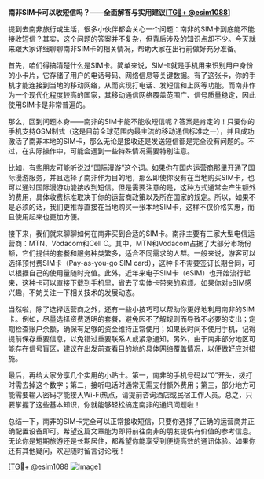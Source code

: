 **南非SIM卡可以收短信吗？——全面解答与实用建议[[TG💪+ @esim1088](https://t.me/s/esim1088)]**

提到去南非旅行或生活，很多小伙伴都会关心一个问题：南非的SIM卡到底能不能接收短信？其实，这个问题的答案并不复杂，但背后涉及的知识点却不少。今天就来跟大家详细聊聊南非SIM卡的相关情况，帮助大家在出行前做好充分准备。

首先，咱们得搞清楚什么是SIM卡。简单来说，SIM卡就是手机用来识别用户身份的小卡片，它存储了用户的电话号码、网络信息等关键数据。有了这张卡，你的手机才能连接到当地的移动网络，从而实现打电话、发短信和上网等功能。而南非作为一个现代化程度较高的国家，其移动通信网络覆盖范围广、信号质量稳定，因此使用SIM卡是非常普遍的。

那么，回到问题本身——南非的SIM卡能不能收短信呢？答案是肯定的！只要你的手机支持GSM制式（这是目前全球范围内最主流的移动通信标准之一），并且成功激活了南非本地的SIM卡，那么无论是接收还是发送短信都是完全没有问题的。不过，在实际操作中，可能会遇到一些特殊情况需要特别注意。

比如，有些朋友可能听说过“国际漫游”这个词。如果你在国内运营商那里开通了国际漫游服务，并且选择了南非作为目的地，那么即使你没有在当地购买SIM卡，也可以通过国际漫游功能接收到短信。但是需要注意的是，这种方式通常会产生额外的费用，具体收费标准取决于你的运营商政策以及所在国家的规定。所以，如果不是必须的话，我们更推荐直接在当地购买一张本地SIM卡，这样不仅价格实惠，而且使用起来也更加方便。

接下来，我们就来聊聊如何在南非买到合适的SIM卡。南非主要有三家大型电信运营商：MTN、Vodacom和Cell C。其中，MTN和Vodacom占据了大部分市场份额，它们提供的套餐和服务种类繁多，适合不同需求的人群。一般来说，游客可以选择预付费SIM卡（Pay-as-you-go SIM card），这种卡不需要签订长期合同，可以根据自己的使用量随时充值。此外，近年来电子SIM卡（eSIM）也开始流行起来，这种卡可以直接下载到手机里，省去了实体卡带来的麻烦。如果你对eSIM感兴趣，不妨关注一下相关技术的发展动态。

当然啦，除了选择运营商之外，还有一些小技巧可以帮助你更好地利用南非的SIM卡。例如，尽量选择资费透明的套餐，避免因不了解规则而导致不必要的支出；定期检查账户余额，确保有足够的资金维持正常使用；如果长时间不使用手机，记得提前保存重要信息，以免错过重要联系人或紧急通知。另外，由于南非部分地区可能存在信号盲区，建议在出发前查看目的地的具体网络覆盖情况，以便做好应对措施。

最后，再给大家分享几个实用的小贴士。第一，南非的手机号码以“0”开头，拨打时需去掉这个数字；第二，接听电话时通常无需支付额外费用；第三，部分地方可能需要输入密码才能接入Wi-Fi热点，请提前咨询酒店或民宿工作人员。总之，只要掌握了这些基本知识，你就能够轻松搞定南非的通讯问题啦！

总结一下，南非的SIM卡完全可以正常接收短信，只要你选择了正确的运营商并正确配置设备即可。希望这篇文章能为即将前往南非的朋友提供有价值的参考信息。无论你是短期旅游还是长期居住，都希望你能享受到便捷高效的通讯体验。如果你还有其他疑问，欢迎随时留言讨论哦！

[[TG💪+ @esim1088](https://t.me/s/esim1088) ![Image](https://i.postimg.cc/4NQfJmqS/Snipaste-2025-05-13-00-14-12.png)]